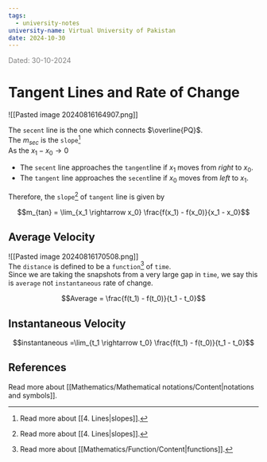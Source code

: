 ```yaml
---
tags:
  - university-notes
university-name: Virtual University of Pakistan
date: 2024-10-30
---
```


<span style="color: gray;">Dated: 30-10-2024</span>

# Tangent Lines and Rate of Change

![[Pasted image 20240816164907.png]]

The `secent` line is the one which connects $\overline{PQ}$.  
The $m_{sec}$ is the `slope`[^1]  
As the $x_1 - x_0 \to 0$ 

- The `secent` line approaches the `tangent`line if $x_1$ moves from _right_ to $x_0$.
- The `tangent` line approaches the `secent`line if $x_0$ moves from _left_ to $x_1$.

Therefore, the `slope`[^1] of `tangent` line is given by  

$$m_{tan} = \lim_{x_1 \rightarrow x_0} \frac{f(x_1) - f(x_0)}{x_1 - x_0}$$

## Average Velocity

![[Pasted image 20240816170508.png]]  
The `distance` is defined to be a `function`[^2] of `time`.  
Since we are taking the snapshots from a very large gap in `time`, we say this is `average` not `instantaneous` rate of change.  

$$Average = \frac{f(t_1) - f(t_0)}{t_1 - t_0}$$

## Instantaneous Velocity

$$instantaneous =\lim_{t_1 \rightarrow t_0} \frac{f(t_1) - f(t_0)}{t_1 - t_0}$$

## References

Read more about [[Mathematics/Mathematical notations/Content|notations and symbols]].

[^1]: Read more about [[4. Lines|slopes]].
[^2]: Read more about [[Mathematics/Function/Content|functions]].